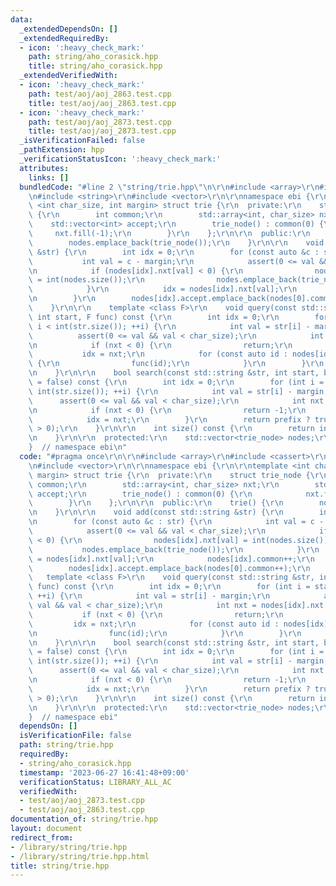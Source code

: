 ```yaml
---
data:
  _extendedDependsOn: []
  _extendedRequiredBy:
  - icon: ':heavy_check_mark:'
    path: string/aho_corasick.hpp
    title: string/aho_corasick.hpp
  _extendedVerifiedWith:
  - icon: ':heavy_check_mark:'
    path: test/aoj/aoj_2863.test.cpp
    title: test/aoj/aoj_2863.test.cpp
  - icon: ':heavy_check_mark:'
    path: test/aoj/aoj_2873.test.cpp
    title: test/aoj/aoj_2873.test.cpp
  _isVerificationFailed: false
  _pathExtension: hpp
  _verificationStatusIcon: ':heavy_check_mark:'
  attributes:
    links: []
  bundledCode: "#line 2 \"string/trie.hpp\"\n\r\n#include <array>\r\n#include <cassert>\r\
    \n#include <string>\r\n#include <vector>\r\n\r\nnamespace ebi {\r\n\r\ntemplate\
    \ <int char_size, int margin> struct trie {\r\n  private:\r\n    struct trie_node\
    \ {\r\n        int common;\r\n        std::array<int, char_size> nxt;\r\n    \
    \    std::vector<int> accept;\r\n        trie_node() : common(0) {\r\n       \
    \     nxt.fill(-1);\r\n        }\r\n    };\r\n\r\n  public:\r\n    trie() {\r\n\
    \        nodes.emplace_back(trie_node());\r\n    }\r\n\r\n    void add(const std::string\
    \ &str) {\r\n        int idx = 0;\r\n        for (const auto &c : str) {\r\n \
    \           int val = c - margin;\r\n            assert(0 <= val && val < char_size);\r\
    \n            if (nodes[idx].nxt[val] < 0) {\r\n                nodes[idx].nxt[val]\
    \ = int(nodes.size());\r\n                nodes.emplace_back(trie_node());\r\n\
    \            }\r\n            idx = nodes[idx].nxt[val];\r\n            nodes[idx].common++;\r\
    \n        }\r\n        nodes[idx].accept.emplace_back(nodes[0].common++);\r\n\
    \    }\r\n\r\n    template <class F>\r\n    void query(const std::string &str,\
    \ int start, F func) const {\r\n        int idx = 0;\r\n        for (int i = start;\
    \ i < int(str.size()); ++i) {\r\n            int val = str[i] - margin;\r\n  \
    \          assert(0 <= val && val < char_size);\r\n            int nxt = nodes[idx].nxt[val];\r\
    \n            if (nxt < 0) {\r\n                return;\r\n            }\r\n \
    \           idx = nxt;\r\n            for (const auto id : nodes[idx].accept)\
    \ {\r\n                func(id);\r\n            }\r\n        }\r\n        return;\r\
    \n    }\r\n\r\n    bool search(const std::string &str, int start, bool prefix\
    \ = false) const {\r\n        int idx = 0;\r\n        for (int i = start; i <\
    \ int(str.size()); ++i) {\r\n            int val = str[i] - margin;\r\n      \
    \      assert(0 <= val && val < char_size);\r\n            int nxt = nodes[idx].nxt[val];\r\
    \n            if (nxt < 0) {\r\n                return -1;\r\n            }\r\n\
    \            idx = nxt;\r\n        }\r\n        return prefix ? true : (nodes[idx].accept.size()\
    \ > 0);\r\n    }\r\n\r\n    int size() const {\r\n        return int(nodes.size());\r\
    \n    }\r\n\r\n  protected:\r\n    std::vector<trie_node> nodes;\r\n};\r\n\r\n\
    }  // namespace ebi\n"
  code: "#pragma once\r\n\r\n#include <array>\r\n#include <cassert>\r\n#include <string>\r\
    \n#include <vector>\r\n\r\nnamespace ebi {\r\n\r\ntemplate <int char_size, int\
    \ margin> struct trie {\r\n  private:\r\n    struct trie_node {\r\n        int\
    \ common;\r\n        std::array<int, char_size> nxt;\r\n        std::vector<int>\
    \ accept;\r\n        trie_node() : common(0) {\r\n            nxt.fill(-1);\r\n\
    \        }\r\n    };\r\n\r\n  public:\r\n    trie() {\r\n        nodes.emplace_back(trie_node());\r\
    \n    }\r\n\r\n    void add(const std::string &str) {\r\n        int idx = 0;\r\
    \n        for (const auto &c : str) {\r\n            int val = c - margin;\r\n\
    \            assert(0 <= val && val < char_size);\r\n            if (nodes[idx].nxt[val]\
    \ < 0) {\r\n                nodes[idx].nxt[val] = int(nodes.size());\r\n     \
    \           nodes.emplace_back(trie_node());\r\n            }\r\n            idx\
    \ = nodes[idx].nxt[val];\r\n            nodes[idx].common++;\r\n        }\r\n\
    \        nodes[idx].accept.emplace_back(nodes[0].common++);\r\n    }\r\n\r\n \
    \   template <class F>\r\n    void query(const std::string &str, int start, F\
    \ func) const {\r\n        int idx = 0;\r\n        for (int i = start; i < int(str.size());\
    \ ++i) {\r\n            int val = str[i] - margin;\r\n            assert(0 <=\
    \ val && val < char_size);\r\n            int nxt = nodes[idx].nxt[val];\r\n \
    \           if (nxt < 0) {\r\n                return;\r\n            }\r\n   \
    \         idx = nxt;\r\n            for (const auto id : nodes[idx].accept) {\r\
    \n                func(id);\r\n            }\r\n        }\r\n        return;\r\
    \n    }\r\n\r\n    bool search(const std::string &str, int start, bool prefix\
    \ = false) const {\r\n        int idx = 0;\r\n        for (int i = start; i <\
    \ int(str.size()); ++i) {\r\n            int val = str[i] - margin;\r\n      \
    \      assert(0 <= val && val < char_size);\r\n            int nxt = nodes[idx].nxt[val];\r\
    \n            if (nxt < 0) {\r\n                return -1;\r\n            }\r\n\
    \            idx = nxt;\r\n        }\r\n        return prefix ? true : (nodes[idx].accept.size()\
    \ > 0);\r\n    }\r\n\r\n    int size() const {\r\n        return int(nodes.size());\r\
    \n    }\r\n\r\n  protected:\r\n    std::vector<trie_node> nodes;\r\n};\r\n\r\n\
    }  // namespace ebi"
  dependsOn: []
  isVerificationFile: false
  path: string/trie.hpp
  requiredBy:
  - string/aho_corasick.hpp
  timestamp: '2023-06-27 16:41:48+09:00'
  verificationStatus: LIBRARY_ALL_AC
  verifiedWith:
  - test/aoj/aoj_2873.test.cpp
  - test/aoj/aoj_2863.test.cpp
documentation_of: string/trie.hpp
layout: document
redirect_from:
- /library/string/trie.hpp
- /library/string/trie.hpp.html
title: string/trie.hpp
---
```

